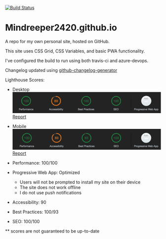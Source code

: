[![Build Status](https://adamjolicoeur.visualstudio.com/adamjolicoeur.com/_apis/build/status/adamjolicoeur.com-Node.js%20With%20gulp-CI)](https://adamjolicoeur.visualstudio.com/adamjolicoeur.com/_build/latest?definitionId=6)

# Mindreeper2420.github.io
A repo for my own personal site, hosted on GitHub.

This site uses CSS Grid, CSS Variables, and basic PWA functionality.

I've configured the build to run using both travis-ci and azure-devops.

Changelog updated using [github-changelog-generator](https://github.com/github-changelog-generator/github-changelog-generator)

Lighthouse Scores:
 - Desktop
 ![Lighthouse Score](img/lighthouse-scores_desktop.png)
  [Report](Audit-desktop_report.json)
 - Mobile
 ![Lighthouse Score](img/lighthouse-scores_mobile.png)
 [Report](Audit-mobile_report.json)

- Performance: 100/100
- Progressive Web App: Optimized
  - Users will not be prompted to install my site on their device
  - The site does not work offline
  - I do not use push notifications
- Accessibility: 90
- Best Practices: 100/93
- SEO: 100/100

** scores are not guaranteed to be up-to-date
